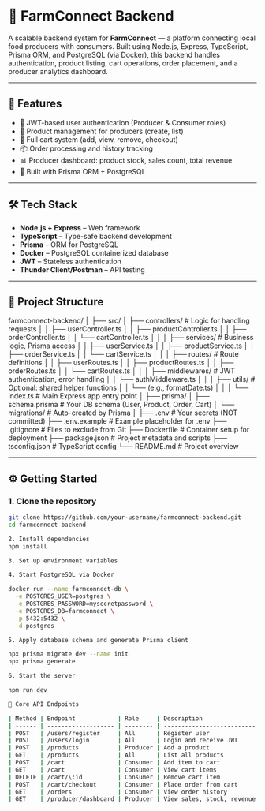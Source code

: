 # 🌾 FarmConnect Backend

A scalable backend system for **FarmConnect** — a platform connecting local food producers with consumers. Built using Node.js, Express, TypeScript, Prisma ORM, and PostgreSQL (via Docker), this backend handles authentication, product listing, cart operations, order placement, and a producer analytics dashboard.

---

## 🚀 Features

- 🔐 JWT-based user authentication (Producer & Consumer roles)
- 🍅 Product management for producers (create, list)
- 🛒 Full cart system (add, view, remove, checkout)
- 📦 Order processing and history tracking
- 📊 Producer dashboard: product stock, sales count, total revenue
- 🧠 Built with Prisma ORM + PostgreSQL

---

## 🛠️ Tech Stack

- **Node.js + Express** – Web framework
- **TypeScript** – Type-safe backend development
- **Prisma** – ORM for PostgreSQL
- **Docker** – PostgreSQL containerized database
- **JWT** – Stateless authentication
- **Thunder Client/Postman** – API testing

---

## 📁 Project Structure

farmconnect-backend/
│
├── src/
│   ├── controllers/              # Logic for handling requests
│   │   ├── userController.ts
│   │   ├── productController.ts
│   │   ├── orderController.ts
│   │   └── cartController.ts
│   │
│   ├── services/                 # Business logic, Prisma access
│   │   ├── userService.ts
│   │   ├── productService.ts
│   │   ├── orderService.ts
│   │   └── cartService.ts
│   │
│   ├── routes/                   # Route definitions
│   │   ├── userRoutes.ts
│   │   ├── productRoutes.ts
│   │   ├── orderRoutes.ts
│   │   └── cartRoutes.ts
│   │
│   ├── middlewares/             # JWT authentication, error handling
│   │   └── authMiddleware.ts
│   │
│   ├── utils/                    # Optional: shared helper functions
│   │   └── (e.g., formatDate.ts)
│   │
│   └── index.ts                 # Main Express app entry point
│
├── prisma/
│   ├── schema.prisma             # Your DB schema (User, Product, Order, Cart)
│   └── migrations/               # Auto-created by Prisma
│
├── .env                          # Your secrets (NOT committed)
├── .env.example                  # Example placeholder for .env
├── .gitignore                    # Files to exclude from Git
├── Dockerfile                    # Container setup for deployment
├── package.json                  # Project metadata and scripts
├── tsconfig.json                 # TypeScript config
└── README.md                     # Project overview


---

## ⚙️ Getting Started

### 1. Clone the repository

```bash
git clone https://github.com/your-username/farmconnect-backend.git
cd farmconnect-backend

2. Install dependencies
npm install

3. Set up environment variables

4. Start PostgreSQL via Docker

docker run --name farmconnect-db \
  -e POSTGRES_USER=postgres \
  -e POSTGRES_PASSWORD=mysecretpassword \
  -e POSTGRES_DB=farmconnect \
  -p 5432:5432 \
  -d postgres

5. Apply database schema and generate Prisma client

npx prisma migrate dev --name init
npx prisma generate

6. Start the server

npm run dev

🔗 Core API Endpoints

| Method | Endpoint            | Role     | Description                |
| ------ | ------------------- | -------- | -------------------------- |
| POST   | /users/register     | All      | Register user              |
| POST   | /users/login        | All      | Login and receive JWT      |
| POST   | /products           | Producer | Add a product              |
| GET    | /products           | All      | List all products          |
| POST   | /cart               | Consumer | Add item to cart           |
| GET    | /cart               | Consumer | View cart items            |
| DELETE | /cart/\:id          | Consumer | Remove cart item           |
| POST   | /cart/checkout      | Consumer | Place order from cart      |
| GET    | /orders             | Consumer | View order history         |
| GET    | /producer/dashboard | Producer | View sales, stock, revenue |
